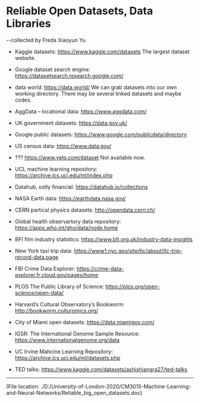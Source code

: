 # Reliable Open Datasets, Data Libraries

--collected by Freda Xiaoyun Yu

- Kaggle datasets: https://www.kaggle.com/datasets  The largest dataset website. 

- Google dataset search engine: https://datasetsearch.research.google.com/ 

- data world: https://data.world/ We can grab datasets into our own working directory. There may be several linked datasets and maybe codes. 

- AggData – locational data: https://www.aggdata.com/ 

- UK government datasets: https://data.gov.uk/

- Google public datasets: https://www.google.com/publicdata/directory

- US census data: https://www.data.gov/

- ??? https://www.yelp.com/dataset Not available now. 

- UCL machine learning repository: https://archive.ics.uci.edu/ml/index.php

- Datahub, ostly financial: https://datahub.io/collections 

- NASA Earth data: https://earthdata.nasa.gov/ 

- CERN partical physics datasets: http://opendata.cern.ch/ 

- Global health observartory data repository: https://apps.who.int/gho/data/node.home 

- BFI film industry statistics: https://www.bfi.org.uk/industry-data-insights 

- New York taxi trip data: https://www1.nyc.gov/site/tlc/about/tlc-trip-record-data.page

- FBI Crime Data Explorer: https://crime-data-explorer.fr.cloud.gov/pages/home 

- PLOS The Public Library of Science: https://plos.org/open-science/open-data/ 

- Harvard’s Cultural Observatory’s Bookworm: http://bookworm.culturomics.org/ 

- City of Miami open datasets: https://data.miamigov.com/ 

- IGSR: The International Genome Sample Resource: https://www.internationalgenome.org/data 

- UC Irvine Mahcine Learning Repository: https://archive.ics.uci.edu/ml/datasets.php 

- TED talks: https://www.kaggle.com/datasets/ashishjangra27/ted-talks 



-------------------------------
(File location: ./D:/University-of-London-2020/CM3015-Machine-Learning-and-Neural-Networks/Reliable_big_open_datasets.doc)
